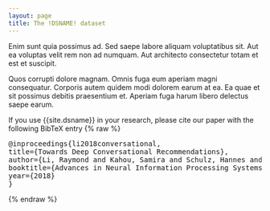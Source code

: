 ```yaml
---
layout: page
title: The !DSNAME! dataset
---
```


Enim sunt quia possimus ad. Sed saepe labore aliquam voluptatibus sit. Aut ea voluptas velit rem non ad numquam. Aut architecto consectetur totam et est et suscipit.

Quos corrupti dolore magnam. Omnis fuga eum aperiam magni consequatur. Corporis autem quidem modi dolorem earum at ea. Ea quae et sit possimus debitis praesentium et. Aperiam fuga harum libero delectus saepe earum.

<p>If you use {{site.dsname}} in your research, please cite our paper with the following BibTeX entry
{% raw %}<pre>
@inproceedings{li2018conversational,
title={Towards Deep Conversational Recommendations},
author={Li, Raymond and Kahou, Samira and Schulz, Hannes and Michalski, Vincent and Charlin, Laurent and Pal, Chris},
booktitle={Advances in Neural Information Processing Systems 31 (NIPS 2018)},
year={2018}
}
</pre>{% endraw %}
</p>
